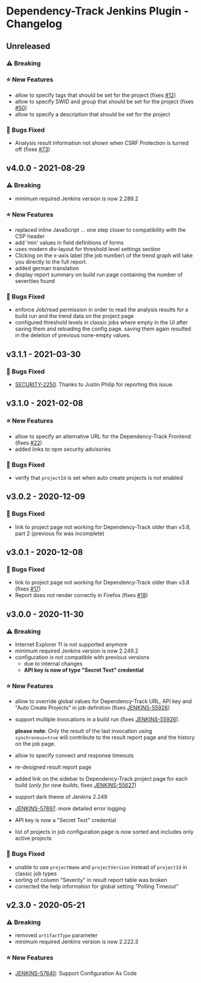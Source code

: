 # Dependency-Track Jenkins Plugin - Changelog

## Unreleased
### ⚠ Breaking
### ⭐ New Features
- allow to specify tags that should be set for the project (fixes [#12](https://github.com/jenkinsci/dependency-track-plugin/issues/12))
- allow to specify SWID and group that should be set for the project (fixes [#50](https://github.com/jenkinsci/dependency-track-plugin/issues/50))
- allow to specify a description that should be set for the project

### 🐞 Bugs Fixed
- Analysis result information not shown when CSRF Protection is turned off (fixes [#73](https://github.com/jenkinsci/dependency-track-plugin/issues/73))

## v4.0.0 - 2021-08-29
### ⚠ Breaking
- minimum required Jenkins version is now 2.289.2

### ⭐ New Features
- replaced inline JavaScript ... one step closer to compatibility with the CSP header
- add 'min' values in field definitions of forms
- uses modern div-layout for threshold level settings section
- Clicking on the x-axis label (the job number) of the trend graph will take you directly to the full report.
- added german translation
- display report summary on build run page containing the number of severities found

### 🐞 Bugs Fixed
- enforce Job/read permission in order to read the analysis results for a build run and the trend data on the project page
- configured threshold levels in classic jobs where empty in the UI after saving them and reloading the config page. saving them again resulted in the deletion of previous none-empty values.

## v3.1.1 - 2021-03-30
### 🐞 Bugs Fixed
- [SECURITY-2250](https://issues.jenkins.io/browse/SECURITY-2250). Thanks to Justin Philip for reporting this issue.

## v3.1.0 - 2021-02-08
### ⭐ New Features
- allow to specify an alternative URL for the Dependency-Track Frontend (fixes [#22](https://github.com/jenkinsci/dependency-track-plugin/issues/22))
- added links to npm security advisories

### 🐞 Bugs Fixed
- verify that `projectId` is set when auto create projects is not enabled

## v3.0.2 - 2020-12-09
### 🐞 Bugs Fixed
- link to project page not working for Dependency-Track older than v3.8, part 2 (previous fix was incomplete)

## v3.0.1 - 2020-12-08
### 🐞 Bugs Fixed
- link to project page not working for Dependency-Track older than v3.8 (fixes [#17](https://github.com/jenkinsci/dependency-track-plugin/issues/17))
- Report does not render correctly in Firefox (fixes [#18](https://github.com/jenkinsci/dependency-track-plugin/issues/18))

## v3.0.0 - 2020-11-30
### ⚠ Breaking
- Internet Explorer 11 is not supported anymore
- minimum required Jenkins version is now 2.249.2
- configuration is not compatible with previous versions
  - due to internal changes
  - **API key is now of type "Secret Text" credential**

### ⭐ New Features
- allow to override global values for Dependency-Track URL, API key and "Auto Create Projects" in job definition (fixes [JENKINS-55926](https://issues.jenkins.io/browse/JENKINS-55926))
- support multiple invocations in a build run (fixes [JENKINS-55926](https://issues.jenkins.io/browse/JENKINS-55926)).

  **please note**: Only the result of the last invocation using `synchronous=true` will contribute to the result report page and the history on the job page.

- allow to specify connect and response timeouts
- re-designed result report page
- added link on the sidebar to Dependency-Track project page for each build (*only for new builds*, fixes [JENKINS-55627](https://issues.jenkins.io/browse/JENKINS-55627))
- support dark theme of Jenkins 2.249
- [JENKINS-57697](https://issues.jenkins.io/browse/JENKINS-57697): more detailed error logging
- API key is now a "Secret Text" credential
- list of projects in job configuration page is now sorted and includes only active projects

### 🐞 Bugs Fixed
- unable to use `projectName` and `projectVersion` instead of `projectId` in classic job types
- sorting of column "Severity" in result report table was broken
- corrected the help information for global setting "Polling Timeout"

## v2.3.0 - 2020-05-21
### ⚠ Breaking
- removed `artifactType` parameter
- minimum required Jenkins version is now 2.222.3

### ⭐ New Features
-  [JENKINS-57640](https://issues.jenkins.io/browse/JENKINS-57640): Support Configuration As Code
